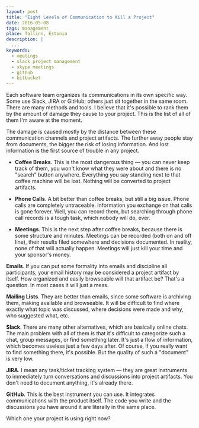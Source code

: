 ```yaml
---
layout: post
title: "Eight Levels of Communication to Kill a Project"
date: 2016-05-08
tags: management
place: Tallinn, Estonia
description: |
  ...
keywords:
  - meetings
  - slack project management
  - skype meetings
  - github
  - bitbucket
---
```


Each software team organizes its communications in its own
specific way. Some use Slack, JIRA or GitHub; others just sit together
in the same room. There are many methods and tools. I believe that
it's possible to rank them by the amount of damage they cause
to your project. This is the list of all of them I'm aware at the moment.

<!--more-->

The damage is caused mostly by the distance between these communication
channels and project artifacts. The further away people stay from documents,
the bigger the risk of losing information. And lost information is the first
source of trouble in any project.

  * **Coffee Breaks**.
    This is the most dangerous thing &mdash; you can never
    keep track of them, you won't know what they were about and there
    is no "search" button anywhere. Everything you say standing next
    to that coffee machine will be lost. Nothing will be converted
    to project artifacts.

  * **Phone Calls**.
    A bit better than coffee breaks, but still a big issue. Phone calls
    are completely untraceable. Information you
    exchange on that calls is gone forever. Well, you can record them,
    but searching through phone call records is a tough task, which nobody will
    do, ever.

  * **Meetings**.
    This is the next step after coffee breaks, because there is some structure
    and minutes. Meetings can be recorded (both on and off line), their results filed somewhere
    and decisions documented. In reality, none of that will actually happen.
    Meetings will just kill your time and your sponsor's money.

  **Emails**.
    If you can put some formality into emails and discipline all participants,
    your email history may be considered a project artifact by itself. How
    organized and easily browseable will that artifact be? That's a question.
    In most cases it will just a mess.

  **Mailing Lists**.
    They are better than emails, since some software is archiving them,
    making available and browseable. It will be difficult to find where
    exactly what topic was discussed, where decisions were made and why,
    who suggested what, etc.

  **Slack**.
    There are many other alternatives, which are basically online chats.
    The main problem with all of them is that it's difficult to categorize
    such a chat, group messages, or find something later. It's just a flow
    of information, which becomes useless just a few days after. Of course,
    if you really want to find something there, it's possible. But the quality
    of such a "document" is very low.

  **JIRA**.
    I mean any task/ticket tracking system &mdash; they are great instruments
    to immediately turn conversations and discussions into project artifacts.
    You don't need to document anything, it's already there.

  **GitHub**.
    This is the best instrument you can use. It integrates communications
    with the product itself. The code you write and the discussions you
    have around it are literally in the same place.

Which one your project is using right now?
